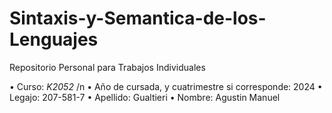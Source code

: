 # Sintaxis-y-Semantica-de-los-Lenguajes
Repositorio Personal para Trabajos Individuales

• Curso: *K2052* /n
• Año de cursada, y cuatrimestre si corresponde: 2024
• Legajo: 207-581-7
• Apellido: Gualtieri
• Nombre: Agustin Manuel
